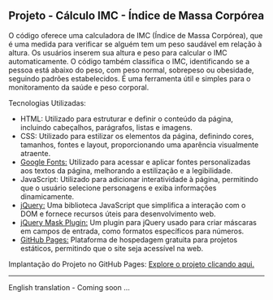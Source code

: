 ## Projeto - Cálculo IMC - Índice de Massa Corpórea

O código oferece uma calculadora de IMC (Índice de Massa Corpórea), que é uma medida para verificar se alguém tem um peso saudável em relação à altura. Os usuários inserem sua altura e peso para calcular o IMC automaticamente. O código também classifica o IMC, identificando se a pessoa está abaixo do peso, com peso normal, sobrepeso ou obesidade, seguindo padrões estabelecidos. É uma ferramenta útil e simples para o monitoramento da saúde e peso corporal.

Tecnologias Utilizadas:
* HTML: Utilizado para estruturar e definir o conteúdo da página, incluindo cabeçalhos, parágrafos, listas e imagens.
* CSS: Utilizado para estilizar os elementos da página, definindo cores, tamanhos, fontes e layout, proporcionando uma aparência visualmente atraente.
* [Google Fonts:](https://fonts.google.com/specimen/Inter) Utilizado para acessar e aplicar fontes personalizadas aos textos da página, melhorando a estilização e a legibilidade.
* JavaScript: Utilizado para adicionar interatividade à página, permitindo que o usuário selecione personagens e exiba informações dinamicamente.
* [jQuery:](https://jquery.com/) Uma biblioteca JavaScript que simplifica a interação com o DOM e fornece recursos úteis para desenvolvimento web.
* [jQuery Mask Plugin:](https://igorescobar.github.io/jQuery-Mask-Plugin/) Um plugin para jQuery usado para criar máscaras em campos de entrada, como formatos específicos para números.
* [GitHub Pages:](https://pages.github.com/) Plataforma de hospedagem gratuita para projetos estáticos, permitindo que o site seja acessível na web.

Implantação do Projeto no GitHub Pages: [Explore o projeto clicando aqui.](https://jcddsj01.github.io/calculo-imc/)

---

English translation - Coming soon ...
